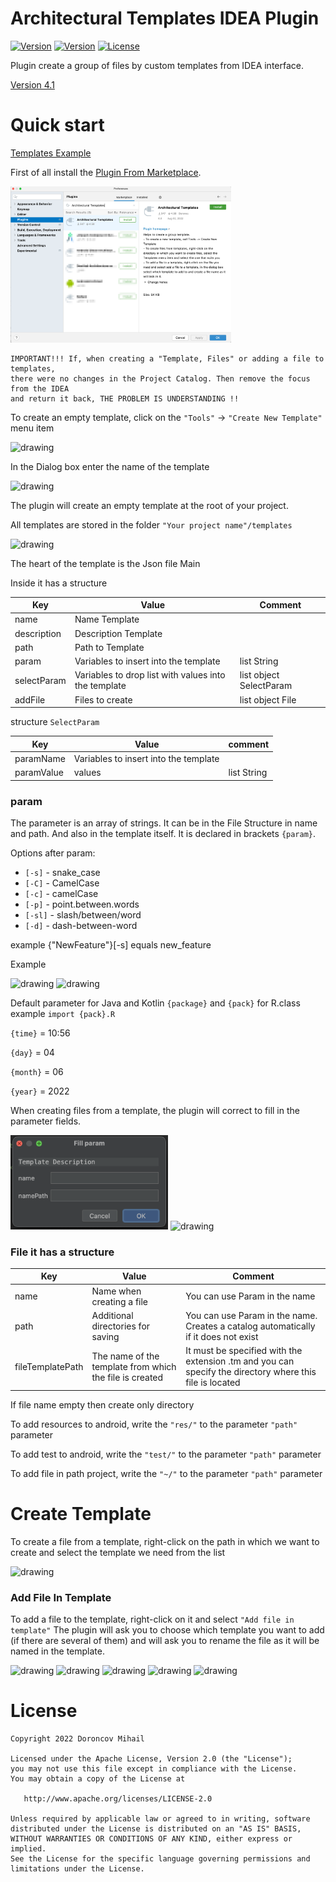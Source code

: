 # Architectural Templates IDEA Plugin

[![Version](https://img.shields.io/badge/Version-4.0-green.svg)](https://github.com/Louco11/ArchitecturalTemplates/wiki/Release-Notes)
[![Version](https://img.shields.io/badge/IDEA-Marketplace-pink.svg)](https://plugins.jetbrains.com/plugin/16836-architectural-templates)
[![License](https://img.shields.io/github/license/srs/gradle-node-plugin.svg)](http://www.apache.org/licenses/LICENSE-2.0.html)

Plugin create a group of files by custom templates from IDEA interface.

[Version 4.1](https://github.com/Louco11/ArchitecturalTemplates/wiki/Release-Notes)

# Quick start
[Templates Example](https://github.com/Louco11/ArchitecturalTemplates/tree/master/templates/TestTemplate)

First of all install the [Plugin From Marketplace](https://plugins.jetbrains.com/plugin/16836-architectural-templates).

<img src="screencut/Marketplace.png" alt="drawing" width="70%" />

```
IMPORTANT!!! If, when creating a "Template, Files" or adding a file to templates, 
there were no changes in the Project Catalog. Then remove the focus from the IDEA 
and return it back, THE PROBLEM IS UNDERSTANDING !!
```

To create an empty template, click on the `"Tools"` -> `"Create New Template"` menu item

<img src="screencut/Create%20New%20Empty%20Template.png" alt="drawing" width="30%" />

In the Dialog box enter the name of the template

<img src="screencut/Create%20File%20from%20Template.png" alt="drawing" width="50%" />

The plugin will create an empty template at the root of your project.

All templates are stored in the folder `"Your project name"/templates`

<img src="screencut/Template%20In%20Tree%20Project.png" alt="drawing" width="20%" />

The heart of the template is the Json file Main



Inside it has a structure

| Key            |	Value                                                |	Comment                 |
|----------------|-------------------------------------------------------|--------------------------|
| name           |	Name Template                                        |                          |
| description    |	Description Template                                 |                          |
| path           |	Path to Template                                     |                          |
| param          |	Variables to insert into the template                |	list String             |
| selectParam    |	Variables to drop list with values into the template |	list object SelectParam |
| addFile        |	Files to create                                      |	list object File        |

structure `SelectParam`

| Key           | Value	                                | comment       |
|---------------|---------------------------------------|---------------|
| paramName     | Variables to insert into the template |               |
| paramValue    | values                	            | list String   |

### param

The parameter is an array of strings. It can be in the File Structure in name and path. 
And also in the template itself. It is declared in brackets `{param}`.

Options after param:
* `[-s]` - snake_case
* `[-C]` - CamelCase
* `[-c]` - camelCase
* `[-p]` - point.between.words
* `[-sl]` - slash/between/word
* `[-d]` - dash-between-word

example {"NewFeature"}[-s] equals new_feature

Example

<img src="screencut/ParamExample.png" alt="drawing" width="40%" />
<img src="screencut/ParamExample2.png" alt="drawing" width="50%" />

Default parameter for Java and Kotlin `{package}` and `{pack}` for R.class example `import {pack}.R`

`{time}` = 10:56

`{day}` = 04

`{month}` = 06

`{year}` = 2022

When creating files from a template, the plugin will correct to fill in the parameter fields.

<img src="screencut/FillParam.png" alt="drawing" width="50%" />
<img src="screencut/FillParam2.png" alt="drawing" width="30%" />

### File it has a structure

| Key               |	Value                                                   |	Comment                                                                                                  |
|-------------------|-----------------------------------------------------------|------------------------------------------------------------------------------------------------------------|
| name              |	Name when creating a file                               |	You can use Param in the name                                                                            |
| path              |	Additional directories for saving                       |	You can use Param in the name. Creates a catalog automatically if it does not exist                      |
| fileTemplatePath  |	The name of the template from which the file is created |	It must be specified with the extension .tm and you can specify the directory where this file is located |

If file name empty then create only directory

To add resources to android, write the `"res/"` to the parameter `"path"` parameter

To add test to android, write the `"test/"` to the parameter `"path"` parameter

To add file in path project, write the `"~/"` to the parameter `"path"` parameter

# Create Template

To create a file from a template, right-click on the path in which 
we want to create and select the template we need from the list

<img src="screencut/Create%20File%20from%20Template.png" alt="drawing" width="50%" />

### Add File In Template

To add a file to the template, right-click on it and select `"Add file in template"` 
The plugin will ask you to choose which template you want to add (if there are several of them) 
and will ask you to rename the file as it will be named in the template.

<img src="screencut/addFile1.png" alt="drawing" width="50%" />
<img src="screencut/addFile2.png" alt="drawing" width="30%" />
<img src="screencut/addFile3.png" alt="drawing" width="50%" />
<img src="screencut/addFile4.png" alt="drawing" width="40%" />
<img src="screencut/addFile5.png" alt="drawing" width="60%" />

# License

```
Copyright 2022 Doroncov Mihail

Licensed under the Apache License, Version 2.0 (the "License");
you may not use this file except in compliance with the License.
You may obtain a copy of the License at

   http://www.apache.org/licenses/LICENSE-2.0

Unless required by applicable law or agreed to in writing, software
distributed under the License is distributed on an "AS IS" BASIS,
WITHOUT WARRANTIES OR CONDITIONS OF ANY KIND, either express or implied.
See the License for the specific language governing permissions and
limitations under the License.
```
